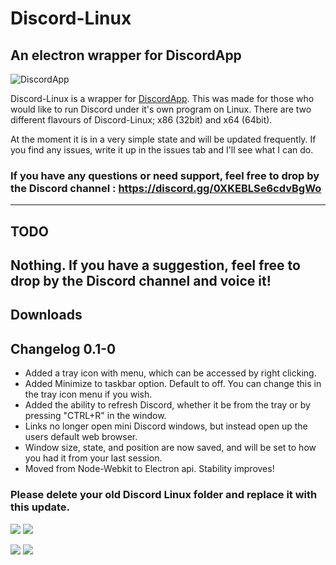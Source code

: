 # Discord-Linux
## An electron wrapper for DiscordApp

![DiscordApp](https://discordapp.com/assets/df21d1b0c082d8a3cce1c43b290614f9.png)

Discord-Linux is a wrapper for [DiscordApp](http://discordapp.com/). This was made for those who would like to run Discord under it's own program on Linux. There are two different flavours of Discord-Linux; x86 (32bit) and x64 (64bit).

At the moment it is in a very simple state and will be updated frequently. If you find any issues, write it up in the issues tab and I'll see what I can do. 


### If you have any questions or need support, feel free to drop by the Discord channel : https://discord.gg/0XKEBLSe6cdvBgWo
---

## TODO

**Nothing**. If you have a suggestion, feel free to drop by the Discord channel and voice it!
---

## Downloads

## Changelog 0.1-0
- Added a tray icon with menu, which can be accessed by right clicking.
- Added Minimize to taskbar option. Default to off. You can change this in the tray icon menu if you wish.
- Added the ability to refresh Discord, whether it be from the tray or by pressing "CTRL+R" in the window.
- Links no longer open mini Discord windows, but instead open up the users default web browser.
- Window size, state, and position are now saved, and will be set to how you had it from your last session.
- Moved from Node-Webkit to Electron api. Stability improves!

### Please delete your old Discord Linux folder and replace it with this update.


<a href="https://github.com/XNBlank/discord-linux/releases/download/x86-0.1.0/i386_discordlinux_0.1-0.deb"><img src="http://i.imgur.com/1AXUERm.png"></a> <a href="https://github.com/XNBlank/discord-linux/releases/download/x64-0.1.0/amd64_discordlinux_0.1-0.deb"><img src="http://i.imgur.com/mnREvcr.png"></a>

<a href="https://github.com/XNBlank/discord-linux/releases/download/x86-0.1.0/discord-linux-ia32.tar.gz"><img src="http://i.imgur.com/ffAMbEr.png"></a> <a href="https://github.com/XNBlank/discord-linux/releases/download/x64-0.1.0/discord-linux-x64.tar.gz"><img src="http://i.imgur.com/ZgjJZ2E.png"></a>
